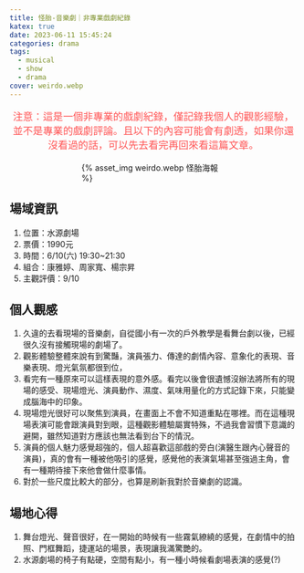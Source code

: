 ```yaml
---
title: 怪胎-音樂劇｜非專業戲劇紀錄
katex: true
date: 2023-06-11 15:45:24
categories: drama
tags:
  - musical
  - show
  - drama
cover: weirdo.webp
---
```

<p style="font-size:1.1rem;color:#f55;text-align:center">
注意：這是一個非專業的戲劇紀錄，僅記錄我個人的觀影經驗，並不是專業的戲劇評論。且以下的內容可能會有劇透，如果你還沒看過的話，可以先去看完再回來看這篇文章。</p>

<div style="width:50%;margin:auto">{% asset_img  weirdo.webp 怪胎海報 %}</div>

## 場域資訊

1. 位置：水源劇場
2. 票價：1990元
3. 時間：6/10(六) 19:30~21:30
4. 組合：康雅婷、周家寬、楊宗昇
5. 主觀評價：9/10

## 個人觀感

1. 久違的去看現場的音樂劇，自從國小有一次的戶外教學是看舞台劇以後，已經很久沒有接觸現場的劇場了。
2. 觀影體驗整體來說有到驚豔，演員張力、傳達的劇情內容、意象化的表現、音樂表現、燈光氣氛都很到位，
3. 看完有一種原來可以這樣表現的意外感。看完以後會很遺憾沒辦法將所有的現場的感受、現場燈光、演員動作、濕度、氣味用量化的方式記錄下來，只能變成腦海中的印象。
4. 現場燈光很好可以聚焦到演員，在畫面上不會不知道重點在哪裡。而在這種現場表演可能會跟演員對到眼，這種觀影體驗屬實特殊，不過我會習慣下意識的避開，雖然知道對方應該也無法看到台下的情況。
5. 演員的個人魅力感覺超強的，個人超喜歡這部戲的旁白(演醫生跟內心聲音的演員)，真的會有一種被他吸引的感覺，感覺他的表演氣場甚至強過主角，會有一種期待接下來他會做什麼事情。
6. 對於一些尺度比較大的部分，也算是刷新我對於音樂劇的認識。

## 場地心得

1. 舞台燈光、聲音很好，在一開始的時候有一些霧氣繚繞的感覺，在劇情中的拍照、門框舞蹈，捷運站的場景，表現讓我滿驚艷的。
2. 水源劇場的椅子有點硬，空間有點小，有一種小時候看劇場表演的感覺(?)